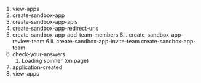 1. view-apps
2. create-sandbox-app
3. create-sandbox-app-apis
4. create-sandbox-app-redirect-urls
5. create-sandbox-app-add-team-members
6.i. create-sandbox-app-review-team
6.ii. create-sandbox-app-invite-team
   create-sandbox-app-team
7. check-your-answers
   1. Loading spinner (on page)
8. application-created
9. view-apps